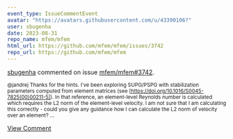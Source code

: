 ```yaml
---
event_type: IssueCommentEvent
avatar: "https://avatars.githubusercontent.com/u/43390106?"
user: sbugenha
date: 2023-08-31
repo_name: mfem/mfem
html_url: https://github.com/mfem/mfem/issues/3742
repo_url: https://github.com/mfem/mfem
---
```


<a href='https://github.com/sbugenha' target='_blank'>sbugenha</a> commented on issue <a href='https://github.com/mfem/mfem/issues/3742' target='_blank'>mfem/mfem#3742</a>.

<small>@jandrej Thanks for the hints. I've been exploring SUPG/PSPG with stabilization parameters computed from element matrices (see [https://doi.org/10.1016/S0045-7825(00)00211-5]). In that reference, an element-level Reynolds number is calculated which requires the L2 norm of the element-level velocity. I am not sure that I am calculating this correctly - could you give any guidance how I can calculate the L2 norm of velocity over an element?...</small>

<a href='https://github.com/mfem/mfem/issues/3742' target='_blank'>View Comment</a>
